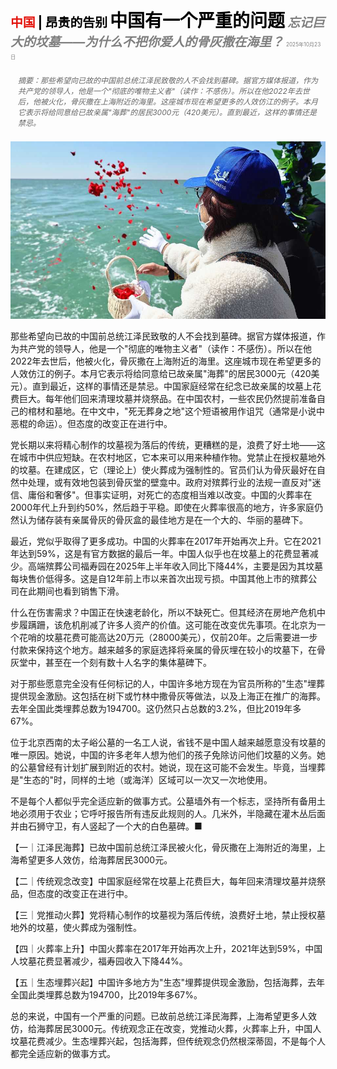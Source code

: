 <span style="color:#E3120B; font-size:14.9pt; font-weight:bold;">中国</span> <span style="color:#000000; font-size:14.9pt; font-weight:bold;">| 昂贵的告别</span>
<span style="color:#000000; font-size:21.0pt; font-weight:bold;">中国有一个严重的问题</span>
<span style="color:#808080; font-size:14.9pt; font-weight:bold; font-style:italic;">忘记巨大的坟墓——为什么不把你爱人的骨灰撒在海里？</span>
<span style="color:#808080; font-size:6.2pt;">2025年10月23日</span>

<div style="padding:8px 12px; color:#666; font-size:9.0pt; font-style:italic; margin:12px 0;">摘要：那些希望向已故的中国前总统江泽民致敬的人不会找到墓碑。据官方媒体报道，作为共产党的领导人，他是一个"彻底的唯物主义者"（读作：不感伤）。所以在他2022年去世后，他被火化，骨灰撒在上海附近的海里。这座城市现在希望更多的人效仿江的例子。本月它表示将给同意给已故亲属"海葬"的居民3000元（420美元）。直到最近，这样的事情还是禁忌。</div>

![](../images/027_China_has_a_grave_problem/p0120_img01.jpeg)

那些希望向已故的中国前总统江泽民致敬的人不会找到墓碑。据官方媒体报道，作为共产党的领导人，他是一个"彻底的唯物主义者"（读作：不感伤）。所以在他2022年去世后，他被火化，骨灰撒在上海附近的海里。这座城市现在希望更多的人效仿江的例子。本月它表示将给同意给已故亲属"海葬"的居民3000元（420美元）。直到最近，这样的事情还是禁忌。中国家庭经常在纪念已故亲属的坟墓上花费巨大。每年他们回来清理坟墓并烧祭品。在中国农村，一些农民仍然提前准备自己的棺材和墓地。在中文中，"死无葬身之地"这个短语被用作诅咒（通常是小说中恶棍的命运）。但态度的改变正在进行中。

党长期以来将精心制作的坟墓视为落后的传统，更糟糕的是，浪费了好土地——这在城市中供应短缺。在农村地区，它本来可以用来种植作物。党禁止在授权墓地外的坟墓。在建成区，它（理论上）使火葬成为强制性的。官员们认为骨灰最好在自然中处理，或有效地包装到骨灰堂的壁龛中。政府对殡葬行业的法规一直反对"迷信、庸俗和奢侈"。但事实证明，对死亡的态度相当难以改变。中国的火葬率在2000年代上升到约50%，然后趋于平稳。即使在火葬率很高的地方，许多家庭仍然认为储存装有亲属骨灰的骨灰盒的最佳地方是在一个大的、华丽的墓碑下。

最近，党似乎取得了更多成功。中国的火葬率在2017年开始再次上升。它在2021年达到59%，这是有官方数据的最后一年。中国人似乎也在坟墓上的花费显著减少。高端殡葬公司福寿园在2025年上半年收入同比下降44%，主要是因为其坟墓每块售价低得多。这是自12年前上市以来首次出现亏损。中国其他上市的殡葬公司在此期间也看到销售下滑。

什么在伤害需求？中国正在快速老龄化，所以不缺死亡。但其经济在房地产危机中步履蹒跚，该危机削减了许多人资产的价值。这可能在改变优先事项。在北京为一个花哨的坟墓花费可能高达20万元（28000美元），仅前20年。之后需要进一步付款来保持这个地方。越来越多的家庭选择将亲属的骨灰埋在较小的坟墓下，在骨灰堂中，甚至在一个刻有数十人名字的集体墓碑下。

对于那些愿意完全没有任何标记的人，中国许多地方现在为官员所称的"生态"埋葬提供现金激励。这包括在树下或竹林中撒骨灰等做法，以及上海正在推广的海葬。去年全国此类埋葬总数为194700。这仍然只占总数的3.2%，但比2019年多67%。

位于北京西南的太子峪公墓的一名工人说，省钱不是中国人越来越愿意没有坟墓的唯一原因。她说，中国的许多老年人想为他们的孩子免除访问他们坟墓的义务。她的公墓曾经有计划扩展到附近的农村。她说，现在这可能不会发生。毕竟，当埋葬是"生态的"时，同样的土地（或海洋）区域可以一次又一次地使用。

不是每个人都似乎完全适应新的做事方式。公墓墙外有一个标志，坚持所有备用土地必须用于农业；它呼吁报告所有违反此规则的人。几米外，半隐藏在灌木丛后面并由石狮守卫，有人竖起了一个大的白色墓碑。■

【一｜江泽民海葬】已故中国前总统江泽民被火化，骨灰撒在上海附近的海里，上海希望更多人效仿，给海葬居民3000元。

【二｜传统观念改变】中国家庭经常在坟墓上花费巨大，每年回来清理坟墓并烧祭品，但态度的改变正在进行中。

【三｜党推动火葬】党将精心制作的坟墓视为落后传统，浪费好土地，禁止授权墓地外的坟墓，使火葬成为强制性。

【四｜火葬率上升】中国火葬率在2017年开始再次上升，2021年达到59%，中国人坟墓花费显著减少，福寿园收入下降44%。

【五｜生态埋葬兴起】中国许多地方为"生态"埋葬提供现金激励，包括海葬，去年全国此类埋葬总数为194700，比2019年多67%。

总的来说，中国有一个严重的问题。已故前总统江泽民海葬，上海希望更多人效仿，给海葬居民3000元。传统观念正在改变，党推动火葬，火葬率上升，中国人坟墓花费减少。生态埋葬兴起，包括海葬，但传统观念仍然根深蒂固，不是每个人都完全适应新的做事方式。
